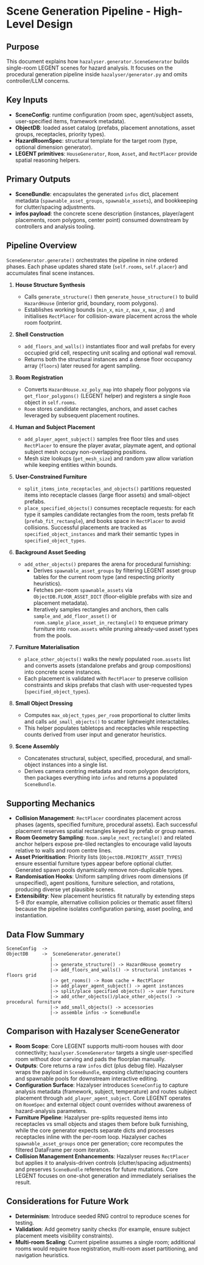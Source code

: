 # Scene Generation Pipeline - High-Level Design

## Purpose
This document explains how `hazalyser.generator.SceneGenerator` builds single-room LEGENT scenes for hazard analysis. It focuses on the procedural generation pipeline inside `hazalyser/generator.py` and omits controller/LLM concerns.

## Key Inputs
- **SceneConfig**: runtime configuration (room spec, agent/subject assets, user-specified items, framework metadata).
- **ObjectDB**: loaded asset catalog (prefabs, placement annotations, asset groups, receptacles, priority types).
- **HazardRoomSpec**: structural template for the target room (type, optional dimension generator).
- **LEGENT primitives**: `HouseGenerator`, `Room`, `Asset`, and `RectPlacer` provide spatial reasoning helpers.

## Primary Outputs
- **SceneBundle**: encapsulates the generated `infos` dict, placement metadata (`spawnable_asset_groups`, `spawnable_assets`), and bookkeeping for clutter/spacing adjustments.
- **infos payload**: the concrete scene description (instances, player/agent placements, room polygons, center point) consumed downstream by controllers and analysis tooling.

## Pipeline Overview
`SceneGenerator.generate()` orchestrates the pipeline in nine ordered phases. Each phase updates shared state (`self.rooms`, `self.placer`) and accumulates final scene instances.

1. **House Structure Synthesis**
   - Calls `generate_structure()` then `generate_house_structure()` to build `HazardHouse` (interior grid, boundary, room polygons).
   - Establishes working bounds (`min_x`, `min_z`, `max_x`, `max_z`) and initialises `RectPlacer` for collision-aware placement across the whole room footprint.

2. **Shell Construction**
   - `add_floors_and_walls()` instantiates floor and wall prefabs for every occupied grid cell, respecting unit scaling and optional wall removal.
   - Returns both the structural instances and a dense floor occupancy array (`floors`) later reused for agent sampling.

3. **Room Registration**
   - Converts `HazardHouse.xz_poly_map` into shapely floor polygons via `get_floor_polygons()` (LEGENT helper) and registers a single `Room` object in `self.rooms`.
   - `Room` stores candidate rectangles, anchors, and asset caches leveraged by subsequent placement routines.

4. **Human and Subject Placement**
   - `add_player_agent_subject()` samples free floor tiles and uses `RectPlacer` to ensure the player avatar, playmate agent, and optional subject mesh occupy non-overlapping positions.
   - Mesh size lookups (`get_mesh_size`) and random yaw allow variation while keeping entities within bounds.

5. **User-Constrained Furniture**
   - `split_items_into_receptacles_and_objects()` partitions requested items into receptacle classes (large floor assets) and small-object prefabs.
   - `place_specified_objects()` consumes receptacle requests: for each type it samples candidate rectangles from the room, tests prefab fit (`prefab_fit_rectangle`), and books space in `RectPlacer` to avoid collisions. Successful placements are tracked as `specified_object_instances` and mark their semantic types in `specified_object_types`.

6. **Background Asset Seeding**
   - `add_other_objects()` prepares the arena for procedural furnishing:
     - Derives `spawnable_asset_groups` by filtering LEGENT asset group tables for the current room type (and respecting priority heuristics).
     - Fetches per-room `spawnable_assets` via `ObjectDB.FLOOR_ASSET_DICT` (floor-eligible prefabs with size and placement metadata).
     - Iteratively samples rectangles and anchors, then calls `sample_and_add_floor_asset()` or `room.sample_place_asset_in_rectangle()` to enqueue primary furniture into `room.assets` while pruning already-used asset types from the pools.

7. **Furniture Materialisation**
   - `place_other_objects()` walks the newly populated `room.assets` list and converts assets (standalone prefabs and group compositions) into concrete scene instances.
   - Each placement is validated with `RectPlacer` to preserve collision constraints and skips prefabs that clash with user-requested types (`specified_object_types`).

8. **Small Object Dressing**
   - Computes `max_object_types_per_room` proportional to clutter limits and calls `add_small_objects()` to scatter lightweight interactables.
   - This helper populates tabletops and receptacles while respecting counts derived from user input and generator heuristics.

9. **Scene Assembly**
   - Concatenates structural, subject, specified, procedural, and small-object instances into a single list.
   - Derives camera centring metadata and room polygon descriptors, then packages everything into `infos` and returns a populated `SceneBundle`.

## Supporting Mechanics
- **Collision Management**: `RectPlacer` coordinates placement across phases (agents, specified furniture, procedural assets). Each successful placement reserves spatial rectangles keyed by prefab or group names.
- **Room Geometry Sampling**: `Room.sample_next_rectangle()` and related anchor helpers expose pre-tiled rectangles to encourage valid layouts relative to walls and room centre lines.
- **Asset Prioritisation**: Priority lists (`ObjectDB.PRIORITY_ASSET_TYPES`) ensure essential furniture types appear before optional clutter. Generated spawn pools dynamically remove non-duplicable types.
- **Randomisation Hooks**: Uniform sampling drives room dimensions (if unspecified), agent positions, furniture selection, and rotations, producing diverse yet plausible scenes.
- **Extensibility**: New placement heuristics fit naturally by extending steps 5-8 (for example, alternative collision policies or thematic asset filters) because the pipeline isolates configuration parsing, asset pooling, and instantiation.

## Data Flow Summary
```
SceneConfig  ->
ObjectDB     ->  SceneGenerator.generate()
                |
                |-> generate_structure() -> HazardHouse geometry
                |-> add_floors_and_walls() -> structural instances + floors grid
                |-> get_rooms() -> Room cache + RectPlacer
                |-> add_player_agent_subject() -> agent instances
                |-> split/place specified objects() -> user furniture
                |-> add_other_objects()/place_other_objects() -> procedural furniture
                |-> add_small_objects() -> accessories
                |-> assemble infos -> SceneBundle
```

## Comparison with Hazalyser SceneGenerator
- **Room Scope**: Core LEGENT supports multi-room houses with door connectivity; `hazalyser.SceneGenerator` targets a single user-specified room without door carving and pads the floorplan manually.
- **Outputs**: Core returns a raw `infos` dict (plus debug file). Hazalyser wraps the payload in `SceneBundle`, exposing clutter/spacing counters and spawnable pools for downstream interactive editing.
- **Configuration Surface**: Hazalyser introduces `SceneConfig` to capture analysis metadata (framework, subject, temperature) and routes subject placement through `add_player_agent_subject`. Core LEGENT operates on `RoomSpec` and external object count overrides without awareness of hazard-analysis parameters.
- **Furniture Pipeline**: Hazalyser pre-splits requested items into receptacles vs small objects and stages them before bulk furnishing, while the core generator expects separate dicts and processes receptacles inline with the per-room loop. Hazalyser caches `spawnable_asset_groups` once per generation; core recomputes the filtered DataFrame per room iteration.
- **Collision Management Enhancements**: Hazalyser reuses `RectPlacer` but applies it to analysis-driven controls (clutter/spacing adjustments) and preserves `SceneBundle` references for future mutations. Core LEGENT focuses on one-shot generation and immediately serialises the result.


## Considerations for Future Work
- **Determinism**: Introduce seeded RNG control to reproduce scenes for testing.
- **Validation**: Add geometry sanity checks (for example, ensure subject placement meets visibility constraints).
- **Multi-room Scaling**: Current pipeline assumes a single room; additional rooms would require `Room` registration, multi-room asset partitioning, and navigation heuristics.


